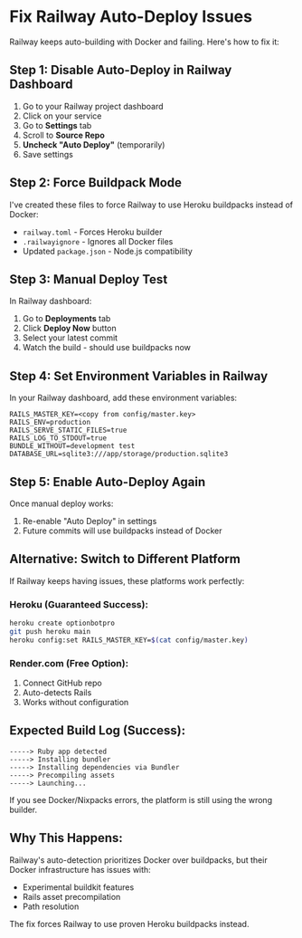 # Fix Railway Auto-Deploy Issues

Railway keeps auto-building with Docker and failing. Here's how to fix it:

## Step 1: Disable Auto-Deploy in Railway Dashboard

1. Go to your Railway project dashboard
2. Click on your service
3. Go to **Settings** tab
4. Scroll to **Source Repo**
5. **Uncheck "Auto Deploy"** (temporarily)
6. Save settings

## Step 2: Force Buildpack Mode

I've created these files to force Railway to use Heroku buildpacks instead of Docker:

- `railway.toml` - Forces Heroku builder
- `.railwayignore` - Ignores all Docker files
- Updated `package.json` - Node.js compatibility

## Step 3: Manual Deploy Test

In Railway dashboard:
1. Go to **Deployments** tab
2. Click **Deploy Now** button
3. Select your latest commit
4. Watch the build - should use buildpacks now

## Step 4: Set Environment Variables in Railway

In your Railway dashboard, add these environment variables:

```
RAILS_MASTER_KEY=<copy from config/master.key>
RAILS_ENV=production
RAILS_SERVE_STATIC_FILES=true
RAILS_LOG_TO_STDOUT=true
BUNDLE_WITHOUT=development test
DATABASE_URL=sqlite3:///app/storage/production.sqlite3
```

## Step 5: Enable Auto-Deploy Again

Once manual deploy works:
1. Re-enable "Auto Deploy" in settings
2. Future commits will use buildpacks instead of Docker

## Alternative: Switch to Different Platform

If Railway keeps having issues, these platforms work perfectly:

### Heroku (Guaranteed Success):
```bash
heroku create optionbotpro
git push heroku main
heroku config:set RAILS_MASTER_KEY=$(cat config/master.key)
```

### Render.com (Free Option):
1. Connect GitHub repo
2. Auto-detects Rails
3. Works without configuration

## Expected Build Log (Success):

```
-----> Ruby app detected
-----> Installing bundler
-----> Installing dependencies via Bundler
-----> Precompiling assets
-----> Launching...
```

If you see Docker/Nixpacks errors, the platform is still using the wrong builder.

## Why This Happens:

Railway's auto-detection prioritizes Docker over buildpacks, but their Docker infrastructure has issues with:
- Experimental buildkit features
- Rails asset precompilation 
- Path resolution

The fix forces Railway to use proven Heroku buildpacks instead.